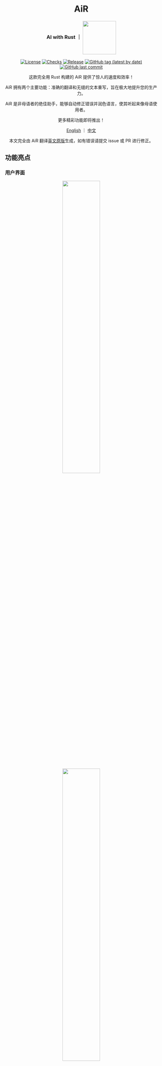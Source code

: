 <div align="center">

# AiR
<h3>AI with Rust ｜ <img align="center" height="110" src="asset/icon.png"></h3>

[![License](https://img.shields.io/badge/License-GPLv3-blue.svg)](https://www.gnu.org/licenses/gpl-3.0)
[![Checks](https://github.com/hack-ink/air/actions/workflows/checks.yml/badge.svg?branch=main)](https://github.com/hack-ink/air/actions/workflows/checks.yml)
[![Release](https://github.com/hack-ink/air/actions/workflows/release.yml/badge.svg)](https://github.com/hack-ink/air/actions/workflows/release.yml)
[![GitHub tag (latest by date)](https://img.shields.io/github/v/tag/hack-ink/air)](https://github.com/hack-ink/air/tags)
[![GitHub last commit](https://img.shields.io/github/last-commit/hack-ink/air?color=red&style=plastic)](https://github.com/hack-ink/air)

这款完全用 Rust 构建的 AiR 提供了惊人的速度和效率！

AiR 拥有两个主要功能：准确的翻译和无缝的文本重写，旨在极大地提升您的生产力。

AiR 是非母语者的绝佳助手，能够自动修正错误并润色语言，使其听起来像母语使用者。

更多精彩功能即将推出！

[English](README.md) ｜ [中文](README-zh-CN.md)

本文完全由 AiR 翻译[英文原版](README.md)生成，如有错误请提交 issue 或 PR 进行修正。
</div>


## 功能亮点
### 用户界面
<div align="center"><img src="demo/ui-0.png" width="49.7%"/> <img src="demo/ui-1.png" width="49.7%"/></div>

### 直接重写
![rewrite-directly](demo/rewrite-directly.gif)

### 直接翻译
![translate-directly](demo/translate-directly.gif)


## 状态
- **操作系统**
  - [x] **macOS**
  - [x] **Windows**
  - [ ] **Unix**
    - [x] 主要功能。
    - [ ] 某些窗口功能，例如 “失去焦点时隐藏” 和 “置顶”，在 Unix 系统上不可用。
- **功能**
  - [x] **深色/浅色主题**
  - [x] **重写**
  - [x] **直接重写**
  - [x] **翻译**
  - [x] **直接翻译**
  - [ ] **重构代码** (即将推出)
  - [ ] **光学字符识别** (已计划)
  - [ ] **文字转语音** (已计划)


## 用法
### 安装
#### 从源代码构建
```sh
# 克隆仓库。
git clone https://github.com/hack-ink/air
cd air

# 要在 macOS 和 Unix 上安装 Rust，请运行以下命令。
#
# 要在 Windows 上安装 Rust，请从 `https://rustup.rs` 下载并运行安装程序。
curl --proto '=https' --tlsv1.2 -sSf https://sh.rustup.rs | sh -s -- --default-toolchain stable

# 安装必要的依赖项。(仅限 Unix 系统)
# 以 Ubuntu 为例，这实际上取决于你的发行版。
sudo apt-get update
sudo apt-get install libasound2-dev libxdo-dev

# 构建项目后，二进制文件将位于 `target/release/air`。
cargo build --release

# 如果您是 macOS 用户并且想拥有一个 `AiR.app`，请运行以下命令。
# 安装 `cargo-bundle` 将二进制文件打包成应用程序。
cargo install cargo-bundle
# 打包应用程序后，它将位于 `target/release/bundle/osx/AiR.app`。
cargo bundle --release
```

#### 下载预构建二进制文件
- **GitHub Releases**
  - [这里](https://github.com/hack-ink/air/releases/latest)下载最新的预构建二进制文件。
- **Homebrew**
  - 已计划

### 配置
#### API 密钥
**请在首次运行 AiR 时配置 API 密钥！**

1. `打开 AiR。`
2. `请导航到 “Setting” 面板。`
3. `点击 “AI” 部分。`
4. `请填写 “API Key” 字段。`

#### 打开来自未识别开发者的 Mac 应用程序 (仅限 macOS)
当您第一次打开 AiR 时，您会看到以下消息：

`“AiR” 无法打开，因为无法验证开发者。`

由于我不是认证开发者，您需要允许 AiR 在您的 Mac 上运行。

请请我喝杯咖啡，以便我能获得一个 Apple 开发者证书。 😄

1. `打开“系统偏好设置” -> “隐私与安全性”。`
2. `请向下滚动到 ‘“AiR” 因不是来自已识别的开发者而被阻止使用’ 部分。`
3. `点击 “仍然打开”。`

相关资源：
- [打开来自未识别开发者的 Mac 应用程序 (support.apple.com)](https://support.apple.com/en-hk/guide/mac-help/mh40616/mac)
- [如何打开来自未识别开发者的 Mac 应用程序 (macworld.com)](https://www.macworld.com/article/672947/how-to-open-a-mac-app-from-an-unidentified-developer.html)

#### 获取系统辅助功能权限 (仅限 macOS)
要控制键盘并使用系统剪贴板进行数据读写，
AiR 必须获得系统辅助功能权限。

1. `打开 “系统设置” -> “隐私与安全” -> “辅助功能”。`
2. `点击 “+” 按钮，然后添加 “AiR.app” 或 “air” 二进制文件。`

#### 设置
你可以通过导航到 “Setting” 面板来配置设置。

- 通用
  - 字体大小
  - 失去焦点时隐藏：当 AiR 失去焦点时隐藏它。
  - 置顶：保持 AiR 在其他窗口之上。
  - 激活的功能：使用非直接功能时启用的功能。
- AI
  - API 基础：AI API 的基本 URL。确保不要忘记 `v1` 部分。(例如：https://api.openai.com/v1)。
  - API 密钥
  - 模型
  - 模型名称：仅当模型设置为 “自定义” 时可用。
  - 温度：人工智能的不可预测性。
- 翻译
  - 语言 A：您希望从/向 B 翻译的语言。
  - 语言 B：您希望从/向 A 翻译的语言。
- 快捷键
  - 重写​
  - 直接重写​
  - 翻译​
  - 直接翻译
- 开发
  - 日志级别

AiR目前正在进行大量开发，并非所有设置都会在用户界面中始终可用。

然而，所有设置始终可以在设置文件中找到。

设置文件的位置因操作系统而异。
- `~/Library/Application\ Support/AiR/setting.toml` (macOS)
- `C:\Users\<username>\AppData\Roaming\hack.ink\AiR\setting.toml` (Windows)
- `~/.config/AiR/setting.toml` (Unix)

### 交互
- 在输入区域中键入文本，然后在 macOS 上按 `META+ENTER` 或在其他操作系统上按 `CTRL+ENTER` 以触发相应的功能。
- 您还可以选择文本并使用快捷键直接对选定的文本应用相应的功能。

### 更新
正在开发自动更新功能。

目前，您可以通过重复安装步骤来手动更新 AiR。

#### 重新获得系统访问权限 (仅适用于macOS)
有时候，在更新 AiR 后，您可能需要重新获取系统访问权限。然而，大多数情况下，这一步是没有必要的。
1. `按照 “获取系统访问权限” 部分找到 “AiR.app” 或 “air” 二进制文件。`
2. `点击 “-” 按钮以移除现有权限，然后点击 “+” 按钮重新添加权限。`


## 开发
### 架构
<div align="center">

```mermaid
graph TD
    A[AiR]
    A --> B[组件]
    A --> C[操作系统]
    A --> D[服务]
    A --> E[状态]
    A --> F[用户界面]
    B --> B1[数据结构]
    C --> C1[macOS/Unix/Windows]
    D --> D1[后台进程]
    E --> E1[同步]
    F --> F1[交互]
```

**基于 [egui](https://github.com/emilk/egui)，这是一个用纯 Rust 编写的快速跨平台 GUI 工具包。**
</div>

- **组件**
  - 提供程序其他部分使用的基本数据结构和函数。
  - 组件应该是静态的，不要包含任何可变状态。
- **操作系统**
  - 提供与操作系统交互的封装API。
  - 需要在此处理操作系统之间的差异，并以总结、抽象的方式呈现。
- **服务**
  - 提供后台任务能力，使其可以独立于 UI 运行。
  - 服务有一个或多个对缓存组件的要求，以节省系统资源、执行频繁的检查或更新，以及处理时间敏感的任务。
  - 与 UI 设置相关的服务应提供热重载功能，以便在 UI 上更改设置时，立即应用这些更改。
  - 服务应包含中止功能，以停止服务，并且在程序退出时应调用此功能，以防止其停滞。
- **状态**
  - 提供可变性，可以在整个程序中同步和共享。
  - 状态应该是 `Arc<parking_lot::Mutex/RwLock<_>>` 或 `Arc<std::sync::atomic::Atomic*>`。
- **用户界面**
  - 为用户提供与其他部分互动的能力。


## 支持我
如果您觉得这个项目有帮助，并且希望支持其开发，可以请我喝杯咖啡！

您的支持非常感谢，并激励我不断改进这个项目。

- **法币**
  - [Ko-fi](https://ko-fi.com/aurevoirxavier)
  - [爱发电](https://afdian.net/a/AurevoirXavier)
- **加密货币**
  - **Bitcoin**
    - `bc1pedlrf67ss52md29qqkzr2avma6ghyrt4jx9ecp9457qsl75x247sqcp43c`
  - **Ethereum**
    - `0x3e25247CfF03F99a7D83b28F207112234feE73a6`
  - **Polkadot**
    - `156HGo9setPcU2qhFMVWLkcmtCEGySLwNqa3DaEiYSWtte4Y`

感谢您的支持！


## 感谢
我们要向以下项目和贡献者表达由衷的感谢：
- [egui](https://github.com/emilk/egui) 为我们的 GUI 提供了基础。
- Rust 社区对 Rust 生态系统的持续支持和开发。


## 其他鸣谢​
- 感谢 [OpenAI Translator](https://github.com/openai-translator/openai-translator) 为本工作提供灵感。
- 通过 [recraft.ai](https://app.recraft.ai) 创建的精彩图标。


<div align="right">

#### 许可证
<sup>根据 [GPL-3.0](LICENSE) 许可进行授权。</sup>
</div>
